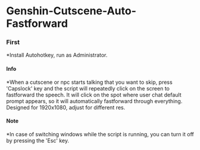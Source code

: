 # Genshin-Cutscene-Auto-Fastforward

### First
*Install Autohotkey, run as Administrator.
#### Info
*When a cutscene or npc starts talking that you want to skip, press 'Capslock' key and the script will repeatedly click on the screen to fastforward the speech. It will click on the spot where user chat default prompt appears, so it will automatically fastforward through everything. Designed for 1920x1080, adjust for different res.
#### Note
*In case of switching windows while the script is running, you can turn it off by pressing the 'Esc' key.
